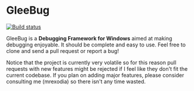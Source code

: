 # GleeBug

[![Build status](https://ci.appveyor.com/api/projects/status/k5hgwxxqcc6fiskw?svg=true)](https://ci.appveyor.com/project/mrexodia/gleebug)

GleeBug is a **Debugging Framework for Windows** aimed at making debugging enjoyable. It should be complete and easy to use. Feel free to clone and send a pull request or report a bug!

Notice that the project is currently very volatile so for this reason pull requests with new features might be rejected if I feel like they don't fit the current codebase. If you plan on adding major features, please consider consulting me (mrexodia) so there isn't any time wasted.
